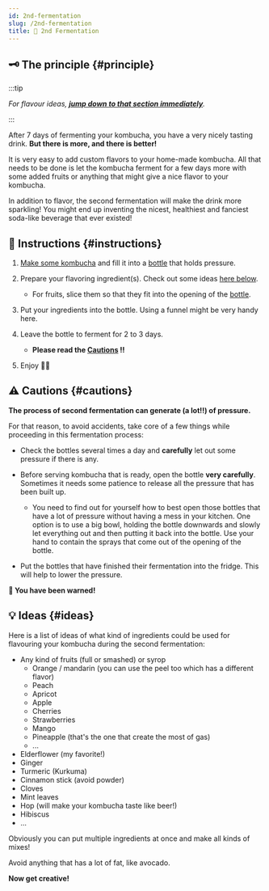 ```yaml
---
id: 2nd-fermentation
slug: /2nd-fermentation
title: 🍾 2nd Fermentation
---
```


## 🗝 The principle {#principle}

:::tip

_For flavour ideas, **[jump down to that section immediately](/2nd-fermentation#ideas)**._

:::

After 7 days of fermenting your kombucha, you have a very nicely tasting drink. **But there is more,
and there is better!**

It is very easy to add custom flavors to your home-made kombucha. All that needs to be done is let
the kombucha ferment for a few days more with some added fruits or anything that might give a nice
flavor to your kombucha.

In addition to flavor, the second fermentation will make the drink more sparkling! You might end up
inventing the nicest, healthiest and fanciest soda-like beverage that ever existed!

## 📖 Instructions {#instructions}

1. [Make some kombucha](/#simple-recipe) and fill it into a [bottle](/equipment#bottles) that holds
   pressure.
2. Prepare your flavoring ingredient(s). Check out some ideas [here below](/2nd-fermentation#ideas).

    - For fruits, slice them so that they fit into the opening of the [bottle](/equipment#bottles).

3. Put your ingredients into the bottle. Using a funnel might be very handy here.

4. Leave the bottle to ferment for 2 to 3 days.

    - **Please read the [Cautions](/2nd-fermentation#cautions) ‼️**

5. Enjoy 🍾🍺

## ⚠️ Cautions {#cautions}

**The process of second fermentation can generate (a lot‼️) of pressure.**

For that reason, to avoid accidents, take core of a few things while proceeding in this fermentation
process:

-   Check the bottles several times a day and **carefully** let out some pressure if there is any.

-   Before serving kombucha that is ready, open the bottle **very carefully**. Sometimes it needs
    some patience to release all the pressure that has been built up.

    -   You need to find out for yourself how to best open those bottles that have a lot of pressure
        without having a mess in your kitchen. One option is to use a big bowl, holding the bottle
        downwards and slowly let everything out and then putting it back into the bottle. Use your
        hand to contain the sprays that come out of the opening of the bottle.

-   Put the bottles that have finished their fermentation into the fridge. This will help to lower
    the pressure.

**🍾 You have been warned!**

## 💡 Ideas {#ideas}

Here is a list of ideas of what kind of ingredients could be used for flavouring your kombucha
during the second fermentation:

-   Any kind of fruits (full or smashed) or syrop
    -   Orange / mandarin (you can use the peel too which has a different flavor)
    -   Peach
    -   Apricot
    -   Apple
    -   Cherries
    -   Strawberries
    -   Mango
    -   Pineapple (that's the one that create the most of gas)
    -   ...
-   Elderflower (my favorite!)
-   Ginger
-   Turmeric (Kurkuma)
-   Cinnamon stick (avoid powder)
-   Cloves
-   Mint leaves
-   Hop (will make your kombucha taste like beer!)
-   Hibiscus
-   ...

Obviously you can put multiple ingredients at once and make all kinds of mixes!

Avoid anything that has a lot of fat, like avocado.

**Now get creative!**
